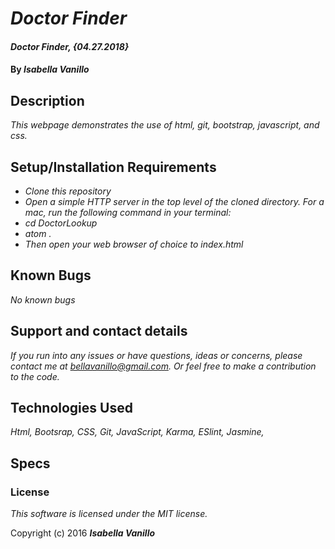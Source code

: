 # _Doctor Finder_


#### _Doctor Finder, {04.27.2018}_

#### By _**Isabella Vanillo**_

## Description

_This webpage demonstrates the use of html, git, bootstrap, javascript, and css._

## Setup/Installation Requirements

* _Clone this repository_
* _Open a simple HTTP server in the top level of the cloned directory. For a mac, run the following command in your terminal:_
* _cd DoctorLookup_
* _atom ._
* _Then open your web browser of choice to index.html_

## Known Bugs

_No known bugs_

## Support and contact details

_If you run into any issues or have questions, ideas or concerns, please contact me at bellavanillo@gmail.com. Or feel free to make a contribution to the code._

## Technologies Used

_Html, Bootsrap, CSS, Git, JavaScript, Karma, ESlint, Jasmine,_

## Specs


### License

*This software is licensed under the MIT license.*

Copyright (c) 2016 **_Isabella Vanillo_**
